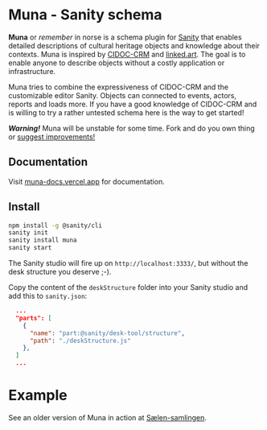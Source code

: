 # Muna - Sanity schema

**Muna** or *remember* in norse is a schema plugin for [Sanity](https://sanity.io) that enables detailed descriptions of cultural heritage objects and knowledge about their contexts. Muna is inspired by [CIDOC-CRM](http://www.cidoc-crm.org/) and [linked.art](https://linked.art). The goal is to enable anyone to describe objects without a costly application or infrastructure.

Muna tries to combine the expressiveness of CIDOC-CRM and the customizable editor Sanity. Objects can connected to events, actors, reports and loads more. If you have a good knowledge of CIDOC-CRM and is willing to try a rather untested schema here is the way to get started!

***Warning!*** Muna will be unstable for some time. Fork and do you own thing or [suggest improvements!](https://github.com/tarjelavik/sanity-plugin-muna/issues) 

## Documentation

Visit [muna-docs.vercel.app](https://muna-docs.vercel.app) for documentation.

## Install

```bash
npm install -g @sanity/cli
sanity init
sanity install muna
sanity start
```

The Sanity studio will fire up on `http://localhost:3333/`, but without the desk structure you deserve ;-).

Copy the content of the `deskStructure` folder into your Sanity studio and add this to `sanity.json`:

```json
  ...
  "parts": [
    {
      "name": "part:@sanity/desk-tool/structure",
      "path": "./deskStructure.js"
    },
  ]
  ...
```

# Example

See an older version of Muna in action at [Sælen-samlingen](https://saelen.family). 

